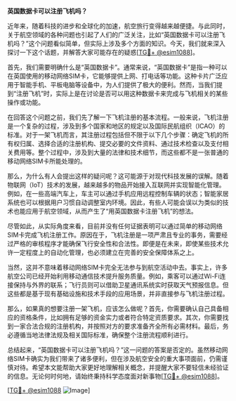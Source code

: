 **英国数据卡可以注册飞机吗？**

近年来，随着科技的进步和全球化的加速，航空旅行变得越来越便捷。与此同时，关于航空领域的各种问题也引起了人们的广泛关注，比如“英国数据卡可以注册飞机吗？”这个问题看似简单，但实际上涉及多个方面的知识。今天，我们就来深入探讨一下这个话题，并解答大家可能存在的疑惑[[TG💪+ @esim1088](https://t.me/s/esim1088)]。

首先，我们需要明确什么是“英国数据卡”。通常来说，“英国数据卡”是指一种可以在英国使用的移动网络SIM卡，它能够提供上网、打电话等功能。这种卡片广泛应用于智能手机、平板电脑等设备中，为人们提供了极大的便利。然而，当我们提到“注册飞机”时，实际上是在讨论是否可以用这种数据卡来完成与飞机相关的某些操作或功能。

在回答这个问题之前，我们先了解一下飞机注册的基本流程。一般来说，飞机注册是一个复杂的过程，涉及到多个国家和地区的规定以及国际民航组织（ICAO）的标准。对于一架飞机而言，其注册过程包括但不限于以下几个步骤：确定飞机的所有权归属、选择合适的注册机构、提交必要的文件资料、通过技术检查以及支付相关费用等。整个过程中，涉及到大量的法律和技术细节，而这些都不是一张普通的移动网络SIM卡所能处理的。

那么，为什么有人会提出这样的疑问呢？这可能源于对现代科技发展的误解。随着物联网（IoT）技术的发展，越来越多的物品开始接入互联网并实现智能化管理。例如，在一些高端汽车上，车主可以通过手机应用远程控制车辆的状态；智能家居系统也可以根据用户习惯自动调整室内环境。因此，有些人可能会误以为类似的技术也能应用于航空领域，从而产生了“用英国数据卡注册飞机”的想法。

尽管如此，从实际角度来看，目前并没有任何证据表明可以通过简单的移动网络SIM卡完成飞机注册工作。原因在于，飞机注册是一项严肃且专业的事务，需要经过严格的审核程序才能确保飞行安全性和合法性。即便是在未来，即使某些技术允许一定程度上的自动化管理，也必须建立在完善的安全保障体系之上。

当然，这并不意味着移动网络SIM卡完全无法参与到航空活动中去。事实上，许多航空公司已经开始利用移动通信技术提升服务质量。例如，乘客可以通过Wi-Fi连接保持与外界的联系；飞行员则可以借助卫星通讯系统实时获取天气预报信息。但这些都是基于现有基础设施和技术手段的应用场景，并非直接参与飞机注册过程。

那么，如果真的想要注册一架飞机，应该怎么做呢？首先，你需要确认自己具备相应的资格条件，比如拥有足够的资金实力或者符合特定资质要求。其次，你需要找到一家合法合规的注册机构，并按照对方的要求准备齐全所有必需材料。最后，务必遵循当地法律法规及相关国际标准，确保整个注册流程顺利进行。

总结起来，“英国数据卡可以注册飞机吗？”这一问题的答案是否定的。虽然移动网络SIM卡确实为我们带来了诸多便利，但在涉及航空安全的重大事项面前，仍需谨慎对待。希望本文能帮助大家更好地理解相关概念，并提醒大家不要轻信未经验证的信息。无论何时何地，请始终秉持科学态度面对新事物[[TG💪+ @esim1088](https://t.me/s/esim1088)]。

[[TG💪+ @esim1088](https://t.me/s/esim1088) ![Image](https://i.postimg.cc/4NQfJmqS/Snipaste-2025-05-13-00-14-12.png)]
